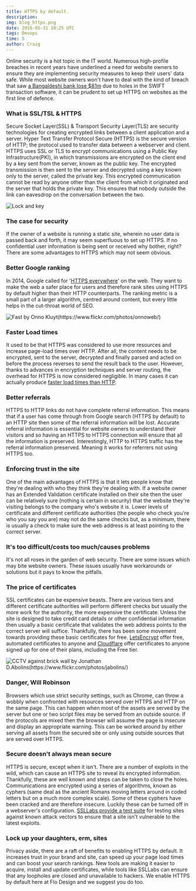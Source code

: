 ```yaml
---
title: HTTPS by default.
description:
img: blog_https.png
date: 2016-05-31 10:25 UTC
tags: Devops
time: 5
author: Craig
---
```


Online security is a hot topic in the IT world. Numerous high-profile breaches in recent years have underlined a need for website owners to ensure they are implementing security measures to keep their users' data safe. While most website owners won't have to deal with the kind of breach that saw [a Bangaldeshi bank lose $81m](http://www.cnet.com/uk/news/swift-security-breach-bangladesh-central-bank-81-million-cyber-theft/) due to holes in the SWIFT transaction software, it can be prudent to set up HTTPS on websites as the first line of defence.

### What is SSL/TSL & HTTPS
Secure Socket Layer(SSL) & Transport Security Layer(TLS) are security technologies for creating encrypted links between a client application and a server. Hyper Text Transfer Protocol Secure (HTTPS) is the secure version of HTTP; the protocol used to transfer data between a webserver and client. HTTPS uses SSL or TLS to encrypt communications using a Public Key Infrastructure(PKI), in which transmissions are encrypted on the client end by a key sent from the server, known as the public key. The encrypted transmission is then sent to the server and decrypted using a key known only to the server, called the private key. This encrypted communication cannot be read by anyone other than the client from which it originated and the server that holds the private key. This ensures that nobody outside the link can eavesdrop on the conversation between the two.

![Lock and key](/img/blog_lock.jpg)

### The case for security
If the owner of a website is running a static site, wherein no user data is passed back and forth, it may seem superfluous to set up HTTPS. If no confidential user information is being sent or received why bother, right? There are some advantages to HTTPS which may not seem obvious.

### Better Google ranking
In 2014, Google called for '[HTTPS everywhere](https://webmasters.googleblog.com/2014/08/https-as-ranking-signal.html)' on the web. They want to make the web a safer place for users and therefore rank sites using HTTPS by default higher than their HTTP counterparts. The ranking metric is a small part of a larger algorithm, centred around content, but every little helps in the cut-throat world of SEO.

![Fast by Onno Kluyt(https://www.flickr.com/photos/onnoweb/)](/img/blog_fast.jpg)

### Faster Load times
It used to be that HTTPS was considered to use more resources and increase page-load times over HTTP. After all, the content needs to be encrypted, sent to the server, decrypted and finally parsed and acted on before the process reverses to send the result back to the user. However, thanks to advances in encryption techniques and server routing, the overhead for HTTPS is now considered negligible. In many cases it can actually produce [faster load times than HTTP](https://www.maxcdn.com/blog/ssl-performance-myth/).

### Better referrals
HTTPS to HTTP links do not have complete referral information. This means that if a user has come through from Google search (HTTPS by default) to an HTTP site then some of the referral information will be lost. Accurate referral information is essential for website owners to understand their visitors and so having an HTTPS to HTTPS connection will ensure that all the information is preserved. Interestingly, HTTP to HTTPS traffic has the referral information preserved. Meaning it works for referrers not using HTTPS too.

### Enforcing trust in the site
One of the main advantages of HTTPS is that it lets people know that they're dealing with who they think they're dealing with. If a website owner has an Extended Validation certificate installed on their site then the user can be relatively sure (nothing is certain in security) that the website they're visiting belongs to the company who's website it is. Lower levels of certificate and different certificate authorities (the people who check you're who you say you are) may not do the same checks but, as a minimum, there is usually a check to make sure the web address is at least pointing to the correct server.

### It's too difficult/costs too much/causes problems
It's not all roses in the garden of web security. There are some issues which may bite website owners. These issues usually have workarounds or solutions but it pays to know the pitfalls.

### The price of certificates
SSL certificates can be expensive beasts. There are various tiers and different certificate authorities will perform different checks but usually the more work for the authority, the more expensive the certificate. Unless the site is designed to take credit card details or other confidential information then usually a basic certificate that validates the web address points to the correct server will suffice. Thankfully, there has been some movement towards providing these basic certificates for free. [LetsEncrypt](https://letsencrypt.org/) offer free, automated certificates to anyone and [Cloudflare](https://www.cloudflare.com/ssl/) offer certificates to anyone signed up for one of their plans, including the Free tier.

![CCTV against brick wall by Jonathan D.Abolins(https://www.flickr.com/photos/jabolins/)](/img/blog_cctv.jpg)

### Danger, Will Robinson
Browsers which use strict security settings, such as Chrome, can throw a wobbly when confronted with resources served over HTTPS and HTTP on the same page. This can happen when most of the assets are served by the server but one or two script files may be served from an outside source. If the protocols are mixed then the browser will assume the page is insecure and display an appropriate warning. This can be worked around by either serving all assets from the secured site or only using outside sources that are served over HTTPS.

### Secure doesn't always mean secure
HTTPS is secure, except when it isn't. There are a number of exploits in the wild, which can cause an HTTPS site to reveal its encrypted information. Thankfully, these are well known and steps can be taken to close the holes. Communications are encrypted using a series of algorithms, known as cyphers (same deal as the ancient Romans moving letters around in coded letters but on a much more complex scale). Some of these cyphers have been cracked and are therefore insecure. Luckily these can be turned off in a webserver's configuration. [SSLLabs provide a test suite](https://www.ssllabs.com/ssltest) for testing sites against known attack vectors to ensure that a site isn't vulnerable to the latest exploits.

### Lock up your daughters, erm, sites
Privacy aside, there are a raft of benefits to enabling HTTPS by default. It increases trust in your brand and site, can speed up your page load times and can boost your search rankings. New tools are making it easier to acquire, install and update certificates, while tools like SSLLabs can ensure that any loopholes are closed and unavailable to hackers. We enable HTTPS by default here at Flo Design and we suggest you do too.